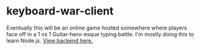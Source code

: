 # keyboard-war-client
Eventually this will be an online game hosted somewhere where players face off in a 1 vs 1 Guitar-hero-esque typing battle. I'm mostly doing this to learn Node.js.
[View backend here.](https://github.com/JrodManU/keyboard-war-backend)
